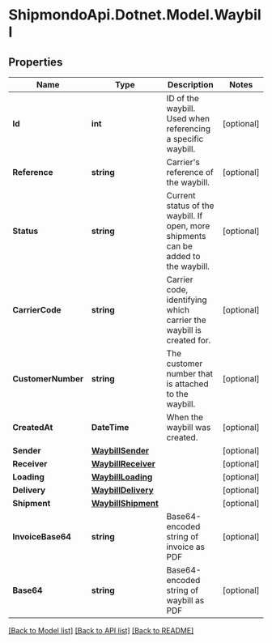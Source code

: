 # ShipmondoApi.Dotnet.Model.Waybill

## Properties

Name | Type | Description | Notes
------------ | ------------- | ------------- | -------------
**Id** | **int** | ID of the waybill. Used when referencing a specific waybill. | [optional] 
**Reference** | **string** | Carrier&#39;s reference of the waybill. | [optional] 
**Status** | **string** | Current status of the waybill. If open, more shipments can be added to the waybill. | [optional] 
**CarrierCode** | **string** | Carrier code, identifying which carrier the waybill is created for. | [optional] 
**CustomerNumber** | **string** | The customer number that is attached to the waybill. | [optional] 
**CreatedAt** | **DateTime** | When the waybill was created. | [optional] 
**Sender** | [**WaybillSender**](WaybillSender.md) |  | [optional] 
**Receiver** | [**WaybillReceiver**](WaybillReceiver.md) |  | [optional] 
**Loading** | [**WaybillLoading**](WaybillLoading.md) |  | [optional] 
**Delivery** | [**WaybillDelivery**](WaybillDelivery.md) |  | [optional] 
**Shipment** | [**WaybillShipment**](WaybillShipment.md) |  | [optional] 
**InvoiceBase64** | **string** | Base64-encoded string of invoice as PDF | [optional] 
**Base64** | **string** | Base64-encoded string of waybill as PDF | [optional] 

[[Back to Model list]](../README.md#documentation-for-models) [[Back to API list]](../README.md#documentation-for-api-endpoints) [[Back to README]](../README.md)

